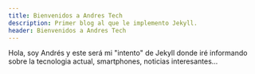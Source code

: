 ```yaml
---
title: Bienvenidos a Andres Tech
description: Primer blog al que le implemento Jekyll.
header: Bienvenidos a Andres Tech
---
```

Hola, soy Andrés y este será mi "intento" de Jekyll donde iré informando sobre la tecnologia actual, smartphones, noticias interesantes...

